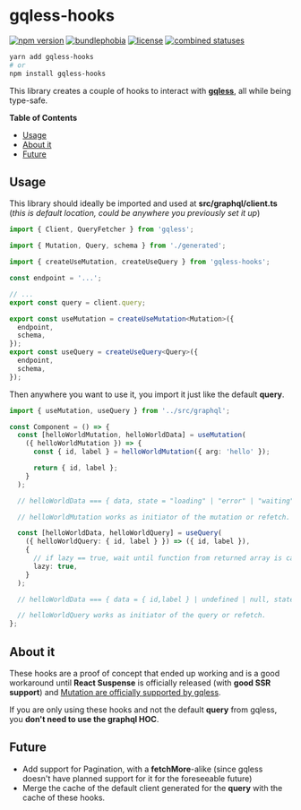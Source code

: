 # gqless-hooks

[![npm version](https://badge.fury.io/js/gqless-hooks.svg)](https://badge.fury.io/js/gqless-hooks)
[![bundlephobia](https://badgen.net/bundlephobia/minzip/gqless-hooks)](https://bundlephobia.com/result?p=gqless-hooks)
[![license](https://badgen.net/github/license/pabloszx/gqless-hooks)](https://github.com/pabloszx/gqless-hooks)
[![combined statuses](https://badgen.net/github/status/pabloszx/gqless-hooks)](https://github.com/pabloszx/gqless-hooks)

```sh
yarn add gqless-hooks
# or
npm install gqless-hooks
```

This library creates a couple of hooks to interact with [**gqless**](https://gqless.dev/), all while being type-safe.

<!-- START doctoc generated TOC please keep comment here to allow auto update -->
<!-- DON'T EDIT THIS SECTION, INSTEAD RE-RUN doctoc TO UPDATE -->

**Table of Contents**

- [Usage](#usage)
- [About it](#about-it)
- [Future](#future)

<!-- END doctoc generated TOC please keep comment here to allow auto update -->

## Usage

This library should ideally be imported and used at **src/graphql/client.ts** (_this is default location, could be anywhere you previously set it up_)

```ts
import { Client, QueryFetcher } from 'gqless';

import { Mutation, Query, schema } from './generated';

import { createUseMutation, createUseQuery } from 'gqless-hooks';

const endpoint = '...';

// ...
export const query = client.query;

export const useMutation = createUseMutation<Mutation>({
  endpoint,
  schema,
});
export const useQuery = createUseQuery<Query>({
  endpoint,
  schema,
});
```

Then anywhere you want to use it, you import it just like the default **query**.

```ts
import { useMutation, useQuery } from '../src/graphql';

const Component = () => {
  const [helloWorldMutation, helloWorldData] = useMutation(
    ({ helloWorldMutation }) => {
      const { id, label } = helloWorldMutation({ arg: 'hello' });

      return { id, label };
    }
  );

  // helloWorldData === { data, state = "loading" | "error" | "waiting" | "done", errors = GraphqlError[] | undefined }

  // helloWorldMutation works as initiator of the mutation or refetch.

  const [helloWorldData, helloWorldQuery] = useQuery(
    ({ helloWorldQuery: { id, label } }) => ({ id, label }),
    {
      // if lazy == true, wait until function from returned array is called
      lazy: true,
    }
  );

  // helloWorldData === { data = { id,label } | undefined | null, state = "loading" | "error" | "waiting" | "done", errors = GraphqlError[] | undefined }

  // helloWorldQuery works as initiator of the query or refetch.
};
```

## About it

These hooks are a proof of concept that ended up working and is a good workaround until **React Suspense** is officially released (with **good SSR support**) and [Mutation are officially supported by gqless](https://github.com/samdenty/gqless/issues/51).

If you are only using these hooks and not the default **query** from gqless, you **don't need to use the graphql HOC**.

## Future

- Add support for Pagination, with a **fetchMore**-alike (since gqless doesn't have planned support for it for the foreseeable future)
- Merge the cache of the default client generated for the **query** with the cache of these hooks.
